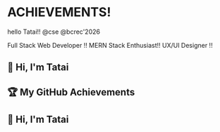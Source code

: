 # ACHIEVEMENTS!
hello Tatai!!
@cse 
@bcrec'2026
<!DOCTYPE html>

Full Stack Web Developer !!
MERN Stack Enthusiast!!
UX/UI Designer !!

## 👋 Hi, I'm Tatai

## 🏆 My GitHub Achievements

## 👋 Hi, I'm Tatai




